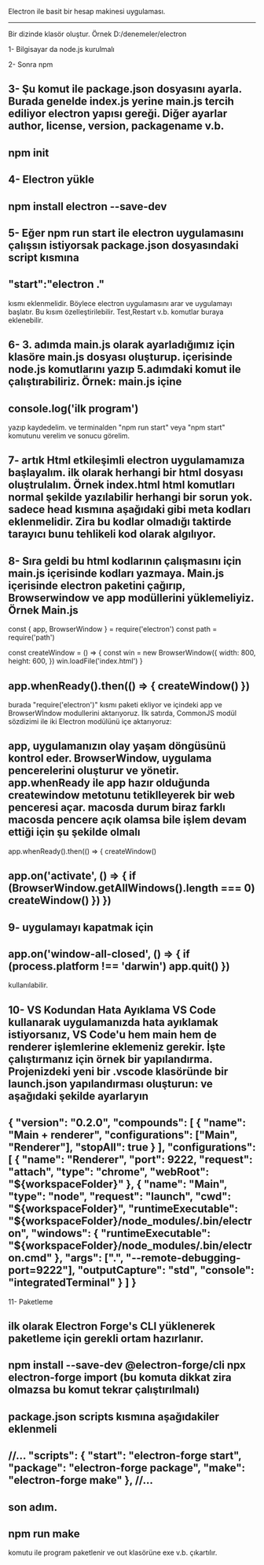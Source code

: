 Electron ile basit bir hesap makinesi uygulaması.

---------------------------------------------------
Bir dizinde klasör oluştur.
Örnek D:/denemeler/electron

1- Bilgisayar da node.js kurulmalı

2- Sonra npm

3- Şu komut ile package.json dosyasını ayarla. Burada genelde index.js yerine main.js tercih ediliyor electron yapısı gereği.
Diğer ayarlar author, license, version, packagename v.b.
------------
npm init
------------

4- Electron yükle
------------
npm install electron --save-dev
-----------

5- Eğer npm run start ile electron uygulamasını çalışsın istiyorsak
package.json dosyasındaki script kısmına
-----------
"start":"electron ."
----------
kısmı eklenmelidir. Böylece electron uygulamasını arar ve uygulamayı başlatır. Bu kısım özelleştirilebilir.
Test,Restart v.b. komutlar buraya eklenebilir.

6- 3. adımda main.js olarak ayarladığımız için klasöre main.js dosyası oluşturup. içerisinde node.js komutlarını yazıp 5.adımdaki komut ile çalıştırabiliriz.
Örnek: main.js içine
--------------
console.log('ilk program')
---------------
yazıp kaydedelim. ve terminalden "npm run start" veya "npm start" komutunu verelim ve sonucu görelim.


7- artık Html etkileşimli electron uygulamamıza başlayalım.
ilk olarak herhangi bir html dosyası oluştrulalım. Örnek index.html
html komutları normal şekilde yazılabilir herhangi bir sorun yok. sadece head kısmına aşağıdaki gibi meta kodları eklenmelidir.
Zira bu kodlar olmadığı taktirde tarayıcı bunu tehlikeli kod olarak algılıyor.
-------------------
 <meta
      http-equiv="Content-Security-Policy"
      content="default-src 'self'; script-src 'self'"
    />
 <meta
      http-equiv="X-Content-Security-Policy"
      content="default-src 'self'; script-src 'self'"
    />
---------------------------

8- Sıra geldi bu html kodlarının çalışmasını için main.js içerisinde kodları yazmaya.
Main.js içerisinde electron paketini çağırıp, Browserwindow ve app modüllerini yüklemeliyiz. Örnek Main.js
---------------------------------
const { app, BrowserWindow } = require('electron')
const path = require('path')

const createWindow = () => {
    const win = new BrowserWindow({
        width: 800,
        height: 600,
    })
    win.loadFile('index.html')
}

app.whenReady().then(() => {
    createWindow()
})
------------------------------
burada "require('electron')" kısmı paketi ekliyor ve içindeki app ve BrowserWİndow modullerini aktarıyoruz.
İlk satırda, CommonJS modül sözdizimi ile iki Electron modülünü içe aktarıyoruz:

app, uygulamanızın olay yaşam döngüsünü kontrol eder.
BrowserWindow, uygulama pencerelerini oluşturur ve yönetir.
app.whenReady ile app hazır olduğunda createwindow metotunu tetiklleyerek bir web penceresi açar.
macosda durum biraz farklı macosda pencere açık olamsa bile işlem devam ettiği için 
şu şekilde olmalı
-------------------------
app.whenReady().then(() => {
  createWindow()

  app.on('activate', () => {
    if (BrowserWindow.getAllWindows().length === 0) createWindow()
  })
})
---------------------------------

9- uygulamayı kapatmak için 
----------------
app.on('window-all-closed', () => {
  if (process.platform !== 'darwin') app.quit()
})
--------------------
kullanılabilir.

10- VS Kodundan Hata Ayıklama
VS Code kullanarak uygulamanızda hata ayıklamak istiyorsanız, VS Code'u hem main hem de renderer işlemlerine eklemeniz gerekir. İşte çalıştırmanız için örnek bir yapılandırma. Projenizdeki yeni bir .vscode klasöründe bir launch.json yapılandırması oluşturun:
ve aşağıdaki şekilde ayarlaryın
-----------------------------
{
  "version": "0.2.0",
  "compounds": [
    {
      "name": "Main + renderer",
      "configurations": ["Main", "Renderer"],
      "stopAll": true
    }
  ],
  "configurations": [
    {
      "name": "Renderer",
      "port": 9222,
      "request": "attach",
      "type": "chrome",
      "webRoot": "${workspaceFolder}"
    },
    {
      "name": "Main",
      "type": "node",
      "request": "launch",
      "cwd": "${workspaceFolder}",
      "runtimeExecutable": "${workspaceFolder}/node_modules/.bin/electron",
      "windows": {
        "runtimeExecutable": "${workspaceFolder}/node_modules/.bin/electron.cmd"
      },
      "args": [".", "--remote-debugging-port=9222"],
      "outputCapture": "std",
      "console": "integratedTerminal"
    }
  ]
}
---------------------------------------

11- Paketleme

ilk olarak Electron Forge's CLI yüklenerek paketleme için gerekli ortam hazırlanır.
----------------
npm install --save-dev @electron-forge/cli
npx electron-forge import   (bu komuta dikkat zira olmazsa bu komut tekrar çalıştırılmalı)
--------------------------

package.json scripts kısmına aşağıdakiler eklenmeli
---------------------------------------
  //...
  "scripts": {
    "start": "electron-forge start",
    "package": "electron-forge package",
    "make": "electron-forge make"
  },
  //...
------------------------------------------------

son adım.
---------------
npm run make
---------------
komutu ile program paketlenir ve out klasörüne exe v.b. çıkartılır.







